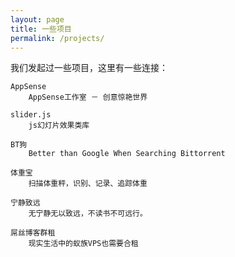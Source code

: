 ```yaml
---
layout: page
title: 一些项目
permalink: /projects/
---
```

我们发起过一些项目，这里有一些连接：


    AppSense
        AppSense工作室 － 创意惊艳世界

    slider.js
        js幻灯片效果类库

    BT狗
        Better than Google When Searching Bittorrent

    体重宝
        扫描体重秤，识别、记录、追踪体重

    宁静致远
        无宁静无以致远，不读书不可远行。

    屌丝博客群租
        现实生活中的蚁族VPS也需要合租


